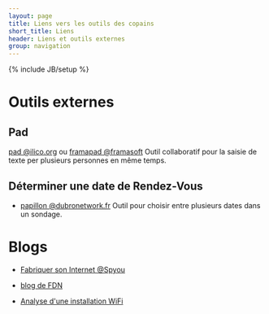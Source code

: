 ```yaml
---
layout: page
title: Liens vers les outils des copains
short_title: Liens
header: Liens et outils externes
group: navigation
---
```

{% include JB/setup %}

# Outils externes

## Pad


[pad @ilico.org](https://pad.ilico.org/) ou [framapad @framasoft](http://framapad.org/)
	Outil collaboratif pour la saisie de texte per plusieurs personnes en même temps.


## Déterminer une date de Rendez-Vous


* [papillon @dubronetwork.fr](http://papillon.dubronetwork.fr)
	Outil pour choisir entre plusieurs dates dans un sondage.

# Blogs

* [Fabriquer son Internet @Spyou](http://blog.spyou.org/wordpress-mu/2013/03/20/fabriquer-son-internet/)

* [blog de FDN](http://blog.fdn.fr/)

* [Analyse d'une installation WiFi](http://www.ilico.org/2014/03/pour_etre_sur_la_meme_longueur_d_ondes_sur_le_reseau_wifi_de_chanteix/)

